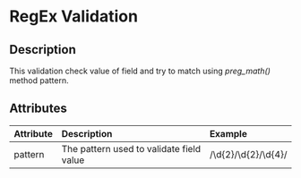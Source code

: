 # RegEx Validation #

## Description ##

This validation check value of field and try to match using _preg\_math()_ method pattern.

## Attributes ##

| **Attribute** | **Description** | **Example** |
|:--------------|:----------------|:------------|
| pattern       | The pattern used to validate field value | /\d{2}\/\d{2}\/\d{4}/ |